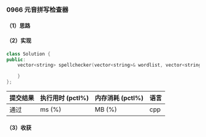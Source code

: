 ### 0966 元音拼写检查器

#### （1）思路

#### （2）实现

```cpp
class Solution {
public:
    vector<string> spellchecker(vector<string>& wordlist, vector<string>& queries) {

    }
};
```

| 提交结果 | 执行用时 (pctl%) | 内存消耗 (pctl%) | 语言 |
|:---------|:-----------------|:-----------------|:-----|
| 通过     |  ms (%)   |  MB (%)  | cpp  |

#### （3）收获
